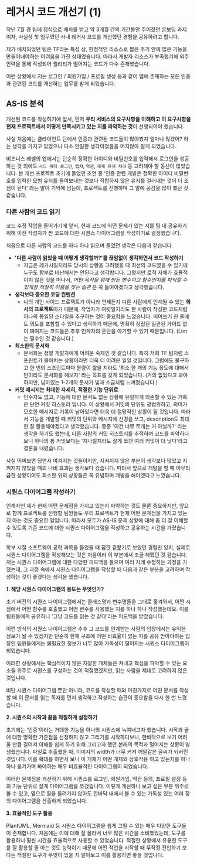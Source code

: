 # 레거시 코드 개선기 (1)

작년 7월 경 팀에 정식으로 배치를 받고 약 3개월 간의 기간동안 주어졌던 온보딩 과제이자, 사실상 첫 업무였던 사내 레거시 코드를 개선했던 경험을 공유하려고 합니다.

제가 배치되었던 팀은 TF라는 특성 상, 한정적인 리소스로 짧은 주기 안에 많은 기능을 만들어내야하는 어려움을 가진 상태였습니다. 따라서 개발자 리소스가 부족했기에 외주 인력을 통해 작성되어 퀄리티가 떨어지는 코드가 다수 존재했습니다.

이런 상황에서 저는 로그인 / 회원가입 / 프로필 생성 등과 같이 앱에 존재하는 모든 인증과 관련된 코드를 개선하는 업무를 받게 되었습니다.   

## AS-IS 분석

개선된 코드를 작성하기에 앞서, 먼저 **우리 서비스의 요구사항을 이해하고 이 요구사항을 현재 프로젝트에서 어떻게 만족시키고 있는 지를 파악하는 것**이 선행되어야 했습니다.

사실 처음에는 클라이언트 단에서 인증과 관련된 코드들이 많아봤자 얼마나 많겠어? 하는 생각을 가지고 있었으나 다소 안일한 생각이었음을 머지않아 알게 되었습니다.

비즈니스 레벨의 앱에서는 단순히 정확한 아이디와 비밀번호를 입력해서 로그인을 성공하는 것 외에도 `서드 파티 로그인`, `캡챠`, `약관`, `제재 유저 처리` 등 고려해야 할 동선이 많았습니다. 본 개선 프로젝트 초기에 들었던 조언 중 ‘인증 관련 개발은 정확한 아이디 비밀번호를 입력한 모범 유저를 들여보내는 것보다 적합하지 않은 유저를 걸러내는 것이 더 초점이 된다’ 라는 말이 기억에 남는데, 프로젝트를 진행하며 그 말에 공감을 많이 했던 것 같습니다.


### 다른 사람의 코드 읽기

코드 수정 작업을 들어가기에 앞서, 현재 코드에 어떤 문제가 있는 지를 팀 내 공유하기 위해 이전 작성자가 짠 코드에 대한 시퀀스 다이어그램을 작성하기로 결정했습니다. 

처음으로 다른 사람의 코드를 하나 하나 읽으며 들었던 생각은 다음과 같습니다.
- **'다른 사람이 읽었을 때 어떻게 생각할까?'를 끊임없이 생각하면서 코드 작성하기**
  - 지금은 레거시일지라도 당시의 상황을 고려했을 때 최선의 코드였을 수 있기에 누구도 함부로 비난해서는 안된다고 생각합니다. 그렇지만 로직 자체가 효율적이지 않은 것을 떠나서, _어떤 목적을 위해 만든 변수이고 함수인지를 파악할 수 있게끔 적절히 이름을 짓는 습관_ 은 꼭 들여야겠다고 생각했습니다.
- **생각보다 중요한 코딩 컨벤션**
  - 나의 개인 사이드 프로젝트가 아니라 언제든지 다른 사람에게 인계될 수 있는 **회사의 프로젝트**이기 때문에, 작업자가 여럿일지라도 한 사람이 작성한 코드처럼 하나의 통일된 스타일을 추구하는 것이 중요함을 느꼈습니다. 띄어쓰기 한 줄에도 의도를 포함할 수 있다고 생각하기 때문에, 명확히 정립된 일관된 가이드 없이 짜여지는 코드들은 추후 인계자의 혼란을 야기할 수 있기 때문입니다. (Lint는 필수인 것 같습니다.)
- **최소한의 문서화**
  - 문서화는 정말 개발자에게 어려운 숙제인 것 같습니다. 특히 저희 TF 팀처럼 스프린트가 몰아치는 상황이라면 더욱 더 어려운 일일 것입니다. 그럼에도 불구하고 한 번의 스프린트마다 분량이 짧을 지라도 '최소 한 개의 기능 정도에 대해서만이라도 문서화를 해보자' 라는 목표를 갖게 되었습니다. (거의 없었다고 봐야하지만, 남아있는 1-2개의 문서가 빛과 소금처럼 느껴졌습니다.)
- **커밋 메시지는 최대한 자세히, 적절한 기능 단위로**
  - 인수자도 없고, 기능에 대한 문서도 없는 상황에 유일하게 의존할 수 있는 기록은 단연 커밋 히스토리 입니다. 이 상황에서 커밋의 단위도 광범위하고, 의미가 모호한 메시지로 기록이 남아있다면 더욱 더 절망적인 상황이 될 것입니다. 따라서 기능을 개발할 때 커밋의 단위와 메시지에 신경을 쓰고, description도 최대한 잘 활용해야겠다고 생각했습니다. 
  종종 '이건 너무 쪼개는 거 아닐까?' 라는 생각을 하기도 했는데,  다른 사람의 커밋 히스토리를 추적하며 코드를 파악하다보니 하나의 통 커밋보다는 '지나칠지라도 잘게 쪼갠 여러 커밋이 더 낫다'라고 결론을 내렸습니다.

사실 어찌보면 당연시 여겨지는 것들이지만, 지켜지지 않은 부분이 생각보다 많았고 지켜지지 않았을 때의 나비 효과는 생각보다 컸습니다. 따라서 앞으로 개발을 할 때 아무리 급한 상황이여도 최소한 위의 상황들은 꼭 유념하며 개발을 해야겠다고 느꼈습니다.

### 시퀀스 다이어그램 작성하기

인계자인 제가 현재 어떤 문제점을 가지고 있는지 파악하는 것도 물론 중요하지만, 앞으로 함께 프로젝트를 진행할 팀원들도 우리 프로젝트가 현재 어떤 문제점을 가지고 있는지 아는 것도 중요한 일입니다. 따라서 모두가 AS-IS 문제 상황에 대해 좀 더 잘 이해할 수 있도록 기존 코드에 대한 시퀀스 다이어그램을 작성하고 공유하는 시간을 가졌습니다. 

학부 시절 소프트웨어 공학 과목을 들었을 때 잠깐 겉핥기로 보았던 경험만 있지, 실제로 시퀀스 다이어그램을 작성해보는 것은 처음이라 이 부분에서 조금 헤맸던 것 같습니다. 저는 시퀀스 다이어그램에 대한 다양한 피드백을 들으며 여러 차례 수정하는 과정을 가졌는데, 그 과정 속에서 시퀀스 다이어그램을 작성할 때 다음과 같은 부분을 고려하며 작성하는 것이 좋겠다는 생각을 했습니다.

**1. 해당 시퀀스 다이어그램의 용도는 무엇인가?**

초기 버전의 시퀀스 다이어그램에서는 클래스명과 변수명들을 그대로 옮겨와서, 어떤 시점에서 어떤 함수를 호출했고 어떤 변수를 사용했는 지를 하나 하나 작성했는데요. 이를 팀원들에게 공유하니 '그냥 코드를 읽는 것 같다'라는 피드백을 받았습니다. 

이런 방식의 시퀀스 다이어그램은 추후 그 코드를 인계받는 사람의 입장에서는 유익한 정보가 될 수 있겠지만 단순히 현재 구조에 어떤 비효율이 있는 지를 공유 받아야하는 입장인 팀원들에게는 불필요한 정보가 너무 많아 가독성이 떨어지는 시퀀스 다이어그램이 되었습니다.

이러한 상황에서는 핵심적이지 않은 자잘한 개체들은 쳐내고 핵심을 파악할 수 있는 요소들 위주로 시퀀스를 구성하는 것이 적절했겠지만, 읽는 사람을 제대로 고려하지 않은 것입니다.

비단 시퀀스 다이어그램 뿐만 아니라, 코드를 작성할 때와 마찬가지로 어떤 문서를 작성할 때 이 문서를 읽는 독자를 먼저 생각하고 작성하는 습관이 중요함을 다시 한 번 느꼈습니다.

**2. 시퀀스의 시작과 끝을 적절하게 설정하기**

초기에는 '인증'이라는 거대한 기능을 하나의 시퀀스에 녹여내고자 했습니다. 시작과 끝에 대한 명확한 기준점을 선정하지 않고 그리기를 시작하다보니, 한바닥으로 보기 어려울 만큼 길어져 이해를 쉽게 하기 위해 그리고자 했던 본래의 목적과 멀어지는 상황이 발생했습니다. 파일로 추출했을 때, 이미지의 width가 너무 커져 깨알같은 글씨가 되버린 것입니다. 이를 확대를 하면서 보니 이 개체가 어떤 개체와 상호작용 하고 있는지를 하나하나 옮겨가며 봐야하는 매우 비효율적인 다이어그램이 되었습니다. 

이러한 문제점을 개선하기 위해 시퀀스를 로그인, 회원가입, 약관 동의, 프로필 설정 등의 기능 단위로 잘게 다이어그램을 쪼갰습니다. 이렇게 개선하니 보고 싶은 부분 위주로 볼 수 있고, 옆으로 휠을 돌려가지 않아도 한바닥 내에서 볼 수 있는 가독성 있는 여러 장의 다이어그램을 산출하게 되었습니다.

**3. 효율적인 도구 활용**

PlantUML, Mermaid 등 시퀀스 다이어그램을 쉽게 그릴 수 있는 매우 다양한 도구들이 존재합니다. 처음에는 이에 대해 잘 몰라서 너무 많은 시간을 소비했었는데, 도구를 활용하니 훨씬 시간을 효율적으로 사용할 수 있었습니다. 적절한 상황에서 유용한 도구를 잘 활용할 줄 아는 것도 능력이기 때문에 어떤 작업을 시작할 때 무작정 진입하기 보다는 적절한 도구가 무엇이 있을 지 알아보고 이를 활용하면 좋을 것입니다.
